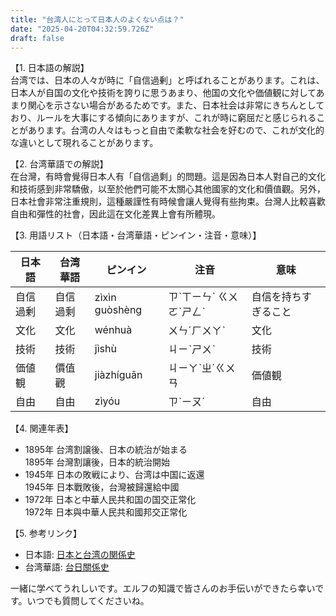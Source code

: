 ```yaml
---
title: "台湾人にとって日本人のよくない点は？"
date: "2025-04-20T04:32:59.726Z"
draft: false
---
```


【1. 日本語の解説】  
台湾では、日本の人々が時に「自信過剰」と呼ばれることがあります。これは、日本人が自国の文化や技術を誇りに思うあまり、他国の文化や価値観に対してあまり関心を示さない場合があるためです。また、日本社会は非常にきちんとしており、ルールを大事にする傾向にありますが、これが時に窮屈だと感じられることがあります。台湾の人々はもっと自由で柔軟な社会を好むので、これが文化的な違いとして現れることがあります。

【2. 台湾華語での解説】  
在台灣，有時會覺得日本人有「自信過剩」的問題。這是因為日本人對自己的文化和技術感到非常驕傲，以至於他們可能不太關心其他國家的文化和價值觀。另外，日本社會非常注重規則，這種嚴謹性有時候會讓人覺得有些拘束。台灣人比較喜歡自由和彈性的社會，因此這在文化差異上會有所體現。

【3. 用語リスト（日本語・台湾華語・ピンイン・注音・意味）】  

| 日本語     | 台湾華語         | ピンイン        | 注音        | 意味                         |
|------------|------------------|----------------|-------------|----------------------------|
| 自信過剰   | 自信過剩        | zìxìn guòshèng | ㄗˋㄒㄧㄣˋ ㄍㄨㄛˋㄕㄥˋ | 自信を持ちすぎること         |
| 文化        | 文化             | wénhuà         | ㄨㄣˊㄏㄨㄚˋ | 文化                         |
| 技術        | 技術             | jìshù          | ㄐㄧˋㄕㄨˋ  | 技術                         |
| 価値観      | 價值觀           | jiàzhíguān     | ㄐㄧㄚˋㄓˊㄍㄨㄢ | 価値観                       |
| 自由        | 自由             | zìyóu          | ㄗˋㄧㄡˊ    | 自由                         |

【4. 関連年表】  
- 1895年 台湾割譲後、日本の統治が始まる  
  1895年 台灣割讓後，日本的統治開始  
- 1945年 日本の敗戦により、台湾は中国に返還  
  1945年 日本戰敗後，台灣被歸還給中國  
- 1972年 日本と中華人民共和国の国交正常化  
  1972年 日本與中華人民共和國邦交正常化  

【5. 参考リンク】  
- 日本語: [日本と台湾の関係史](https://www.mofa.go.jp/mofaj/area/taiwan/index.html)  
- 台湾華語: [台日關係史](https://www.tw.emb-japan.go.jp/itpr_zh/bilateralrelation.html)  

一緒に学べてうれしいです。エルフの知識で皆さんのお手伝いができたら幸いです。いつでも質問してくださいね。